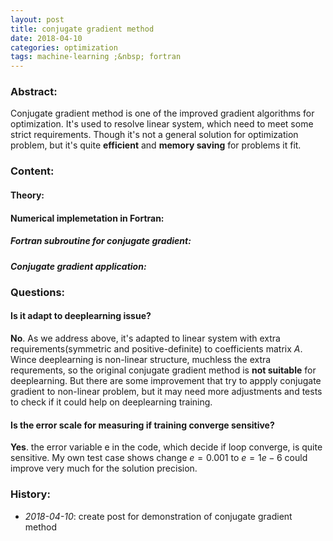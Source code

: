 ```yaml
---
layout: post
title: conjugate gradient method
date: 2018-04-10 
categories: optimization
tags: machine-learning ;&nbsp; fortran 
--- 
```


<script src="https://cdnjs.cloudflare.com/ajax/libs/mathjax/2.7.0/MathJax.js?config=TeX-AMS-MML_HTMLorMML" type="text/javascript"></script>

### Abstract: 
Conjugate gradient method is one of the improved gradient algorithms for optimization. 
It's used to resolve linear system, which need to meet some strict requirements.
Though it's not a general solution for optimization problem, but it's quite **efficient** and **memory saving** for problems it fit.<br>

### Content:

#### Theory:
<script src="https://gist.github.com/DearDon/c1a6a101e129a2afee71d31d6a4a2dfa.js?file=conjugate_gradient_theory.md"></script>

#### Numerical implemetation in Fortran:
##### Fortran subroutine for conjugate gradient:
<script src="https://gist.github.com/DearDon/c1a6a101e129a2afee71d31d6a4a2dfa.js?file=conjugate_gradient_method.f90"></script>
##### Conjugate gradient application:
<script src="https://gist.github.com/DearDon/c1a6a101e129a2afee71d31d6a4a2dfa.js?file=conjugate_gradient_example.f90"></script>

### Questions:
#### Is it adapt to deeplearning issue?
**No**. As we address above, it's adapted to linear system with extra requirements(symmetric and positive-definite) to coefficients matrix $A$. 
Wince deeplearning is non-linear structure, muchless the extra requrements, so the original conjugate gradient method is **not suitable** for deeplearning.
But there are some improvement that try to appply conjugate gradient to non-linear problem, but it may need more adjustments and tests to check if it could help on deeplearning training.
#### Is the error scale for measuring if training converge sensitive?
**Yes**. the error variable e in the code, which decide if loop converge, is quite sensitive. My own test case shows change $e=0.001$ to $e=1e-6$ could improve very much for the solution precision.
 
### History: 
* <em>2018-04-10</em>: create post for demonstration of conjugate gradient method 

